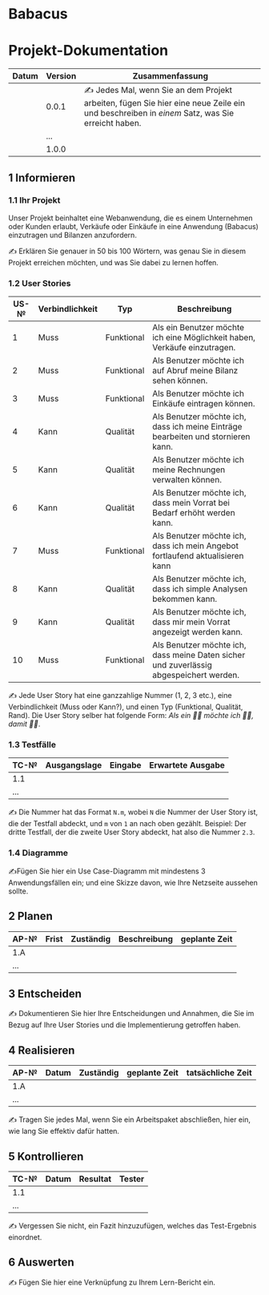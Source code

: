 # Babacus

# Projekt-Dokumentation


| Datum | Version | Zusammenfassung                                              |
| ----- | ------- | ------------------------------------------------------------ |
|       | 0.0.1   | ✍️ Jedes Mal, wenn Sie an dem Projekt arbeiten, fügen Sie hier eine neue Zeile ein und beschreiben in *einem* Satz, was Sie erreicht haben. |
|       | ...     |                                                              |
|       | 1.0.0   |                                                              |

## 1 Informieren

### 1.1 Ihr Projekt


Unser Projekt beinhaltet  eine Webanwendung, die es einem Unternehmen oder Kunden erlaubt, Verkäufe oder Einkäufe in eine Anwendung (Babacus) einzutragen und Bilanzen anzufordern.

✍️ Erklären Sie genauer in 50 bis 100 Wörtern, was genau Sie in diesem Projekt erreichen möchten, und was Sie dabei zu lernen hoffen.

### 1.2 User Stories

| US-№ | Verbindlichkeit | Typ  | Beschreibung                       |
| ---- | --------------- | ---- | ---------------------------------- |
| 1    |  Muss               | Funktional     | Als ein Benutzer möchte ich eine Möglichkeit haben, Verkäufe einzutragen. |
| 2  | Muss                | Funktional     |  Als Benutzer möchte ich auf Abruf meine Bilanz sehen können.                                 |
| 3  |  Muss                |  Funktional    |   Als Benutzer möchte ich Einkäufe eintragen können.                                 |
| 4  | Kann                 | Qualität     |   Als Benutzer möchte ich, dass ich meine Einträge bearbeiten und stornieren kann.                                 |
| 5  |  Kann               |   Qualität   |   Als Benutzer möchte ich meine Rechnungen verwalten können.                                 |
| 6  |  Kann               |  Qualität    |  Als Benutzer möchte ich, dass mein Vorrat bei Bedarf erhöht werden kann.                                  |
| 7  |  Muss               | Funktional     |  Als Benutzer möchte ich, dass ich mein Angebot fortlaufend aktualisieren kann                                  |
|8|Kann|Qualität|Als Benutzer möchte ich, dass ich simple Analysen bekommen kann.|
|9|Kann |Qualität|Als Benutzer möchte ich, dass mir mein Vorrat angezeigt werden kann.|
|10|Muss|Funktional|Als Benutzer möchte ich, dass meine Daten sicher und zuverlässig abgespeichert werden.|


✍️ Jede User Story hat eine ganzzahlige Nummer (1, 2, 3 etc.), eine Verbindlichkeit (Muss oder Kann?), und einen Typ (Funktional, Qualität, Rand). Die User Story selber hat folgende Form: *Als ein 🤷‍♂️ möchte ich 🤷‍♂️, damit 🤷‍♂️*.

### 1.3 Testfälle

| TC-№ | Ausgangslage | Eingabe | Erwartete Ausgabe |
| ---- | ------------ | ------- | ----------------- |
| 1.1  |              |         |                   |
| ...  |              |         |                   |

✍️ Die Nummer hat das Format `N.m`, wobei `N` die Nummer der User Story ist, die der Testfall abdeckt, und `m` von `1` an nach oben gezählt. Beispiel: Der dritte Testfall, der die zweite User Story abdeckt, hat also die Nummer `2.3`.

### 1.4 Diagramme

✍️Fügen Sie hier ein Use Case-Diagramm mit mindestens 3 Anwendungsfällen ein; und eine Skizze davon, wie Ihre Netzseite aussehen sollte.

## 2 Planen

| AP-№ | Frist | Zuständig | Beschreibung | geplante Zeit |
| ---- | ----- | --------- | ------------ | ------------- |
| 1.A  |       |           |              |               |
| ...  |       |           |              |               |


## 3 Entscheiden

✍️ Dokumentieren Sie hier Ihre Entscheidungen und Annahmen, die Sie im Bezug auf Ihre User Stories und die Implementierung getroffen haben.

## 4 Realisieren

| AP-№ | Datum | Zuständig | geplante Zeit | tatsächliche Zeit |
| ---- | ----- | --------- | ------------- | ----------------- |
| 1.A  |       |           |               |                   |
| ...  |       |           |               |                   |

✍️ Tragen Sie jedes Mal, wenn Sie ein Arbeitspaket abschließen, hier ein, wie lang Sie effektiv dafür hatten.

## 5 Kontrollieren

| TC-№ | Datum | Resultat | Tester |
| ---- | ----- | -------- | ------ |
| 1.1  |       |          |        |
| ...  |       |          |        |

✍️ Vergessen Sie nicht, ein Fazit hinzuzufügen, welches das Test-Ergebnis einordnet.

## 6 Auswerten

✍️ Fügen Sie hier eine Verknüpfung zu Ihrem Lern-Bericht ein.
